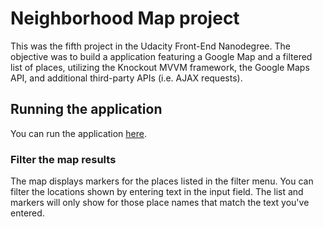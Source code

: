 # Neighborhood Map project

This was the fifth project in the Udacity Front-End Nanodegree. The objective was to build a application featuring a Google Map and a filtered list of places, utilizing the Knockout MVVM framework, the Google Maps API, and additional third-party APIs (i.e. AJAX requests).

## Running the application

You can run the application [here](https://github.com/KevinFrutiger/frontend-nanodegree-neighborhood-map).

### Filter the map results

The map displays markers for the places listed in the filter menu. You can filter the locations shown by entering text in the input field. The list and markers will only show for those place names that match the text you've entered.